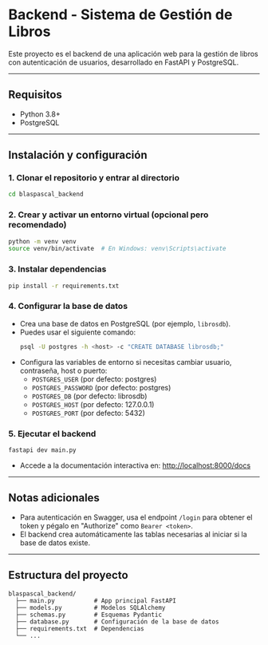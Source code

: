 # Backend - Sistema de Gestión de Libros

Este proyecto es el backend de una aplicación web para la gestión de libros con autenticación de usuarios, desarrollado en FastAPI y PostgreSQL.

---

## Requisitos

- Python 3.8+
- PostgreSQL

---

## Instalación y configuración

### 1. Clonar el repositorio y entrar al directorio
```bash
cd blaspascal_backend
```

### 2. Crear y activar un entorno virtual (opcional pero recomendado)
```bash
python -m venv venv
source venv/bin/activate  # En Windows: venv\Scripts\activate
```

### 3. Instalar dependencias
```bash
pip install -r requirements.txt
```

### 4. Configurar la base de datos
- Crea una base de datos en PostgreSQL (por ejemplo, `librosdb`).
- Puedes usar el siguiente comando:
  ```bash
  psql -U postgres -h <host> -c "CREATE DATABASE librosdb;"
  ```
- Configura las variables de entorno si necesitas cambiar usuario, contraseña, host o puerto:
  - `POSTGRES_USER` (por defecto: postgres)
  - `POSTGRES_PASSWORD` (por defecto: postgres)
  - `POSTGRES_DB` (por defecto: librosdb)
  - `POSTGRES_HOST` (por defecto: 127.0.0.1)
  - `POSTGRES_PORT` (por defecto: 5432)

### 5. Ejecutar el backend
```bash
fastapi dev main.py
```
- Accede a la documentación interactiva en: [http://localhost:8000/docs](http://localhost:8000/docs)

---

## Notas adicionales
- Para autenticación en Swagger, usa el endpoint `/login` para obtener el token y pégalo en "Authorize" como `Bearer <token>`.
- El backend crea automáticamente las tablas necesarias al iniciar si la base de datos existe.

---

## Estructura del proyecto

```
blaspascal_backend/
  ├── main.py           # App principal FastAPI
  ├── models.py         # Modelos SQLAlchemy
  ├── schemas.py        # Esquemas Pydantic
  ├── database.py       # Configuración de la base de datos
  ├── requirements.txt  # Dependencias
  └── ...
``` 
